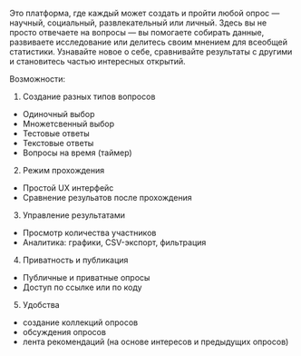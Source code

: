 Это платформа, где каждый может создать и пройти любой опрос — научный, социальный, развлекательный или личный. Здесь вы не просто отвечаете на вопросы — вы помогаете собирать данные, развиваете исследование или делитесь своим мнением для всеобщей статистики. Узнавайте новое о себе, сравнивайте результаты с другими и становитесь частью интересных открытий.

Возможности:
1. Создание разных типов вопросов
 - Одиночный выбор
 - Множетсвенный выбор
 - Тестовые ответы
 - Текстовые ответы
 - Вопросы на время (таймер)
2. Режим прохождения
 - Простой UX интерфейс
 - Сравнение резульатов после прохождения
3. Управление результатами
 - Просмотр количества участников
 - Аналитика: графики, CSV-экспорт, фильтрация
4. Приватность и публикация
 - Публичные и приватные опросы
 - Доступ по ссылке или по коду
5. Удобства
 - создание коллекций опросов
 - обсуждения опросов
 - лента рекомендаций (на основе интересов и предыдущих опросов)

